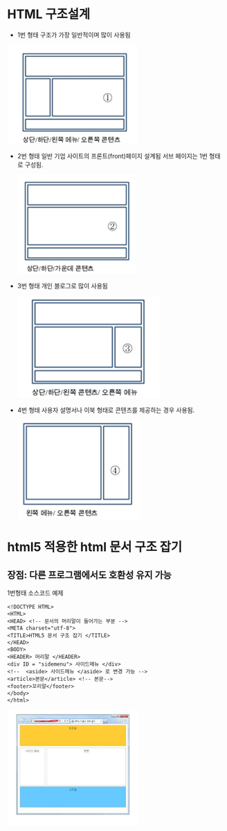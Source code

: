 # HTML 구조설계


- 1번 형태 구조가 가장 일반적이며 많이 사용됨 

 ![1번](./img/1.png)
- 2번 형태 일반 기업 사이트의 프론트(front)페이지 설계됨 
   서브 페이지는 1번 형태로 구성됨.
   
  ![2번](./img/2.png)
- 3번 형태 개인 블로그로 많이 사용됨
  
  ![3번](./img/3.png)
- 4번 형태 사용자 설명서나 이북 형태로 콘텐츠를 제공하는 경우 사용됨.

  ![4번](./img/4.png)

# html5 적용한 html 문서 구조 잡기 
 ## 장점: 다른 프로그램에서도 호환성 유지 가능 

1번형태 소스코드 예제 

    <!DOCTYPE HTML>
    <HTML>
    <HEAD> <!-- 문서의 머리말이 들어가는 부분 -->
    <META charset="utf-8">
    <TITLE>HTML5 문서 구조 잡기 </TITLE>
    </HEAD>
    <BODY>
    <HEADER> 머리말 </HEADER>
    <div ID = "sidemenu"> 사이드메뉴 </div>
    <!--  <aside> 사이드메뉴 </aside> 로 변경 가능 -->
    <article>본문</article> <!-- 본문-->
    <footer>꼬리말</footer>
    </body>
    </html>
 ![예제](./img/temp.png)
